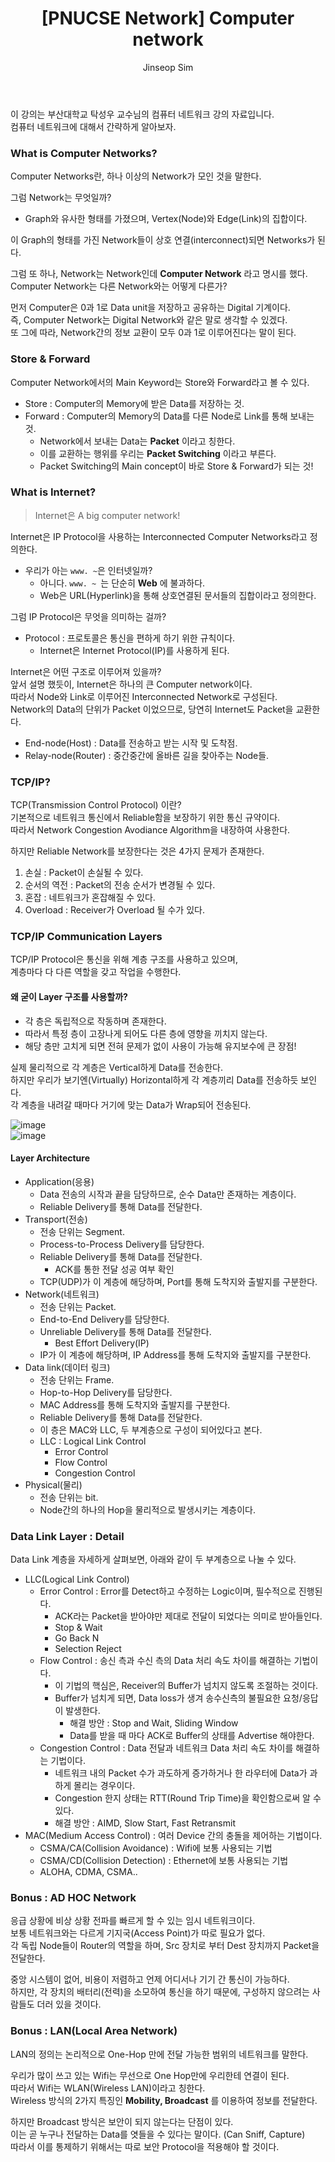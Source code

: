 ﻿---
layout: post
title: "[PNUCSE Network] Computer network"
categories: Network
tags: [theory]
author:
  - Jinseop Sim
toc: true
---
이 강의는 부산대학교 탁성우 교수님의 컴퓨터 네트워크 강의 자료입니다.  
컴퓨터 네트워크에 대해서 간략하게 알아보자.  

### What is Computer Networks?
Computer Networks란, 하나 이상의 Network가 모인 것을 말한다.  

그럼 Network는 무엇일까?
- Graph와 유사한 형태를 가졌으며, Vertex(Node)와 Edge(Link)의 집합이다.

이 Graph의 형태를 가진 Network들이 상호 연결(interconnect)되면 Networks가 된다.  

그럼 또 하나, Network는 Network인데 __Computer Network__ 라고 명시를 했다.  
Computer Network는 다른 Network와는 어떻게 다른가?  

먼저 Computer은 0과 1로 Data unit을 저장하고 공유하는 Digital 기계이다.  
즉, Computer Network는 Digital Network와 같은 말로 생각할 수 있겠다.  
또 그에 따라, Network간의 정보 교환이 모두 0과 1로 이루어진다는 말이 된다.  

### Store & Forward
Computer Network에서의 Main Keyword는 Store와 Forward라고 볼 수 있다.  

- Store : Computer의 Memory에 받은 Data를 저장하는 것.
- Forward : Computer의 Memory의 Data를 다른 Node로 Link를 통해 보내는 것.
  - Network에서 보내는 Data는 __Packet__ 이라고 칭한다.
  - 이를 교환하는 행위를 우리는 __Packet Switching__ 이라고 부른다.
  - Packet Switching의 Main concept이 바로 Store & Forward가 되는 것!

### What is Internet?
> Internet은 A big computer network!  

Internet은 IP Protocol을 사용하는 Interconnected Computer Networks라고 정의한다.  

- 우리가 아는 ```www. ~```은 인터넷일까?
	- 아니다. ```www. ~ ```는 단순히 __Web__ 에 불과하다.
	- Web은 URL(Hyperlink)을 통해 상호연결된 문서들의 집합이라고 정의한다.  

그럼 IP Protocol은 무엇을 의미하는 걸까?  
- Protocol : 프로토콜은 통신을 편하게 하기 위한 규칙이다.
  - Internet은 Internet Protocol(IP)를 사용하게 된다.

Internet은 어떤 구조로 이루어져 있을까?  
앞서 설명 했듯이, Internet은 하나의 큰 Computer network이다.  
따라서 Node와 Link로 이루어진 Interconnected Network로 구성된다.  
Network의 Data의 단위가 Packet 이었으므로, 당연히 Internet도 Packet을 교환한다.
- End-node(Host) : Data를 전송하고 받는 시작 및 도착점.
- Relay-node(Router) : 중간중간에 올바른 길을 찾아주는 Node들.

### TCP/IP?
TCP(Transmission Control Protocol) 이란?  
기본적으로 네트워크 통신에서 Reliable함을 보장하기 위한 통신 규약이다.  
따라서 Network Congestion Avodiance Algorithm을 내장하여 사용한다.  

하지만 Reliable Network를 보장한다는 것은 4가지 문제가 존재한다.  
1. 손실 : Packet이 손실될 수 있다.
2. 순서의 역전 : Packet의 전송 순서가 변경될 수 있다.
3. 혼잡 : 네트워크가 혼잡해질 수 있다.
4. Overload : Receiver가 Overload 될 수가 있다.

### TCP/IP Communication Layers
TCP/IP Protocol은 통신을 위해 계층 구조를 사용하고 있으며,  
계층마다 다 다른 역할을 갖고 작업을 수행한다.  

#### 왜 굳이 Layer 구조를 사용할까?
- 각 층은 독립적으로 작동하며 존재한다.
- 따라서 특정 층이 고장나게 되어도 다른 층에 영향을 끼치지 않는다.
- 해당 층만 고치게 되면 전혀 문제가 없이 사용이 가능해 유지보수에 큰 장점!

실제 물리적으로 각 계층은 Vertical하게 Data를 전송한다.  
하지만 우리가 보기엔(Virtually) Horizontal하게 각 계층끼리 Data를 전송하듯 보인다.  
각 계층을 내려갈 때마다 거기에 맞는 Data가 Wrap되어 전송된다.  

![image](https://user-images.githubusercontent.com/71700079/191645875-55ca5dcf-faae-4baf-bcaf-bf2cac26650b.png)  
![image](https://user-images.githubusercontent.com/71700079/191645902-e7400ecd-7522-4dbc-be6c-fb3f0e99e92b.png)

#### Layer Architecture
- Application(응용)
  - Data 전송의 시작과 끝을 담당하므로, 순수 Data만 존재하는 계층이다.
  - Reliable Delivery를 통해 Data를 전달한다.
- Transport(전송)
  - 전송 단위는 Segment.
  - Process-to-Process Delivery를 담당한다.
  - Reliable Delivery를 통해 Data를 전달한다.
    - ACK를 통한 전달 성공 여부 확인
  - TCP(UDP)가 이 계층에 해당하며, Port를 통해 도착지와 출발지를 구분한다.
- Network(네트워크)
  - 전송 단위는 Packet.
  - End-to-End Delivery를 담당한다.
  - Unreliable Delivery를 통해 Data를 전달한다.
    - Best Effort Delivery(IP)
  - IP가 이 계층에 해당하며, IP Address를 통해 도착지와 출발지를 구분한다.
- Data link(데이터 링크)
  - 전송 단위는 Frame.
  - Hop-to-Hop Delivery를 담당한다.
  - MAC Address를 통해 도착지와 출발지를 구분한다.
  - Reliable Delivery를 통해 Data를 전달한다.
  - 이 층은 MAC와 LLC, 두 부계층으로 구성이 되어있다고 본다.
  - LLC : Logical Link Control
	- Error Control
	- Flow Control
	- Congestion Control
- Physical(물리)
  - 전송 단위는 bit.
  - Node간의 하나의 Hop을 물리적으로 발생시키는 계층이다.  

### Data Link Layer : Detail
Data Link 계층을 자세하게 살펴보면, 아래와 같이 두 부계층으로 나눌 수 있다.  

- LLC(Logical Link Control)
  - Error Control : Error를 Detect하고 수정하는 Logic이며, 필수적으로 진행된다.
    - ACK라는 Packet을 받아야만 제대로 전달이 되었다는 의미로 받아들인다.
	- Stop & Wait
	- Go Back N
	- Selection Reject
  - Flow Control : 송신 측과 수신 측의 Data 처리 속도 차이를 해결하는 기법이다.
    - 이 기법의 핵심은, Receiver의 Buffer가 넘치지 않도록 조절하는 것이다.
	- Buffer가 넘치게 되면, Data loss가 생겨 송수신측의 불필요한 요청/응답이 발생한다.
      - 해결 방안 : Stop and Wait, Sliding Window
	  - Data를 받을 때 마다 ACK로 Buffer의 상태를 Advertise 해야한다.
  - Congestion Control :  Data 전달과 네트워크 Data 처리 속도 차이를 해결하는 기법이다.
    - 네트워크 내의 Packet 수가 과도하게 증가하거나 한 라우터에 Data가 과하게 몰리는 경우이다.
	- Congestion 한지 상태는 RTT(Round Trip Time)을 확인함으로써 알 수 있다.
	- 해결 방안 : AIMD, Slow Start, Fast Retransmit
- MAC(Medium Access Control) : 여러 Device 간의 충돌을 제어하는 기법이다.
  - CSMA/CA(Collision Avoidance) : Wifi에 보통 사용되는 기법
  - CSMA/CD(Collision Detection) : Ethernet에 보통 사용되는 기법
  - ALOHA, CDMA, CSMA..

### Bonus : AD HOC Network
응급 상황에 비상 상황 전파를 빠르게 할 수 있는 임시 네트워크이다.  
보통 네트워크와는 다르게 기지국(Access Point)가 따로 필요가 없다.  
각 독립 Node들이 Router의 역할을 하며, Src 장치로 부터 Dest 장치까지 Packet을 전달한다.  

중앙 시스템이 없어, 비용이 저렴하고 언제 어디서나 기기 간 통신이 가능하다.  
하지만, 각 장치의 배터리(전력)을 소모하여 통신을 하기 때문에, 구성하지 않으려는 사람들도 더러 있을 것이다.  

### Bonus : LAN(Local Area Network)
LAN의 정의는 논리적으로 One-Hop 만에 전달 가능한 범위의 네트워크를 말한다.  

우리가 많이 쓰고 있는 Wifi는 무선으로 One Hop만에 우리한테 연결이 된다.  
따라서 Wifi는 WLAN(Wireless LAN)이라고 칭한다.  
Wireless 방식의 2가지 특징인 __Mobility, Broadcast__ 를 이용하여 정보를 전달한다.  

하지만 Broadcast 방식은 보안이 되지 않는다는 단점이 있다.  
이는 곧 누구나 전달하는 Data를 엿들을 수 있다는 말이다. (Can Sniff, Capture)  
따라서 이를 통제하기 위해서는 따로 보안 Protocol을 적용해야 할 것이다.  